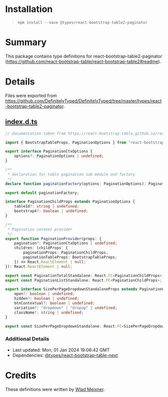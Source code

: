 # Installation
> `npm install --save @types/react-bootstrap-table2-paginator`

# Summary
This package contains type definitions for react-bootstrap-table2-paginator (https://github.com/react-bootstrap-table/react-bootstrap-table2#readme).

# Details
Files were exported from https://github.com/DefinitelyTyped/DefinitelyTyped/tree/master/types/react-bootstrap-table2-paginator.
## [index.d.ts](https://github.com/DefinitelyTyped/DefinitelyTyped/tree/master/types/react-bootstrap-table2-paginator/index.d.ts)
````ts
// documentation taken from https://react-bootstrap-table.github.io/react-bootstrap-table2/docs/table-props.html

import { BootstrapTableProps, PaginationOptions } from "react-bootstrap-table-next";

export interface PaginationCtxOptions {
    options?: PaginationOptions | undefined;
}

/**
 * declaration for table pagination sub module and factory
 */
declare function paginationFactory(options: PaginationOptions): PaginationCtxOptions;

export default paginationFactory;

interface PaginationChildProps extends PaginationOptions {
    tableId?: string | undefined;
    bootstrap4?: boolean | undefined;
}

/**
 * Pagination context provider
 */
export function PaginationProvider(props: {
    pagination?: PaginationCtxOptions | undefined;
    children: (childProps: {
        paginationProps: PaginationChildProps;
        paginationTableProps: BootstrapTableProps;
    }) => React.ReactElement | null;
}): React.ReactElement | null;

export const PaginationTotalStandalone: React.FC<PaginationChildProps>;
export const PaginationListStandalone: React.FC<PaginationChildProps>;

export interface SizePerPageDropdownStandaloneProps extends PaginationChildProps {
    open?: boolean | undefined;
    hidden?: boolean | undefined;
    btnContextual?: boolean | undefined;
    variation?: "dropdown" | "dropup" | undefined;
    className?: string | undefined;
}

export const SizePerPageDropdownStandalone: React.FC<SizePerPageDropdownStandaloneProps>;

````

### Additional Details
 * Last updated: Mon, 01 Jan 2024 19:06:42 GMT
 * Dependencies: [@types/react-bootstrap-table-next](https://npmjs.com/package/@types/react-bootstrap-table-next)

# Credits
These definitions were written by [Wlad Meixner](https://github.com/gosticks).
